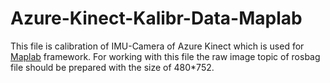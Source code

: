 # Azure-Kinect-Kalibr-Data-Maplab

This file is calibration of IMU-Camera of Azure Kinect which is used for[ Maplab](https://github.com/ethz-asl/maplab) framework. For working with this file the raw image topic of rosbag file should be prepared with the size of 480*752.
